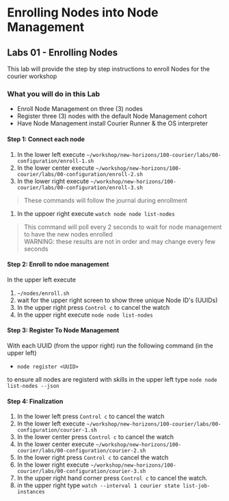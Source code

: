 # Enrolling Nodes into Node Management

## Labs 01 - Enrolling Nodes
This lab will provide the step by step instructions to enroll Nodes for the courier workshop

### What you will do in this Lab
- Enroll Node Management on three (3) nodes
- Register three (3) nodes with the default Node Management cohort
- Have Node Management install Courier Runner & the OS interpreter 

#### Step 1: Connect each node
1. In the lower left execute ```~/workshop/new-horizons/100-courier/labs/00-configuration/enroll-1.sh```
1. In the lower center execute ```~/workshop/new-horizons/100-courier/labs/00-configuration/enroll-2.sh```
1. In the lower right execute ```~/workshop/new-horizons/100-courier/labs/00-configuration/enroll-3.sh```    
> These commands will follow the journal during enrollment

1. In the uppoer right execute ```watch node node list-nodes```
> This command will poll every 2 seconds to wait for node management to have the new nodes enrolled   
> WARNING: these results are not in order and may change every few seconds

#### Step 2: Enroll to ndoe management
In the upper left execute
1. ```~/nodes/enroll.sh```
2. wait for the upper right screen to show three unique Node ID's (UUIDs)
1. In the upper right press ```Control c``` to cancel the watch
1. In the upper right execute ```node node list-nodes```

#### Step 3: Register To Node Management
With each UUID (from the uppor right) run the following command (in the upper left)
- ```node register <UUID>```

to ensure all nodes are registerd with skills in the upper left type
```node node list-nodes --json```

#### Step 4: Finalization
1. In the lower left press ```Control c``` to cancel the watch
1. In the lower left execute ```~/workshop/new-horizons/100-courier/labs/00-configuration/courier-1.sh```
1. In the lower center press ```Control c``` to cancel the watch
1. In the lower center execute ```~/workshop/new-horizons/100-courier/labs/00-configuration/courier-2.sh```
1. In the lower right press ```Control c``` to cancel the watch
1. In the lower right execute ```~/workshop/new-horizons/100-courier/labs/00-configuration/courier-3.sh```    
1. In the upper right hand corner press ```Control c``` to cancel the watch.
1. in the upper right type ```watch --interval 1 courier state list-job-instances```